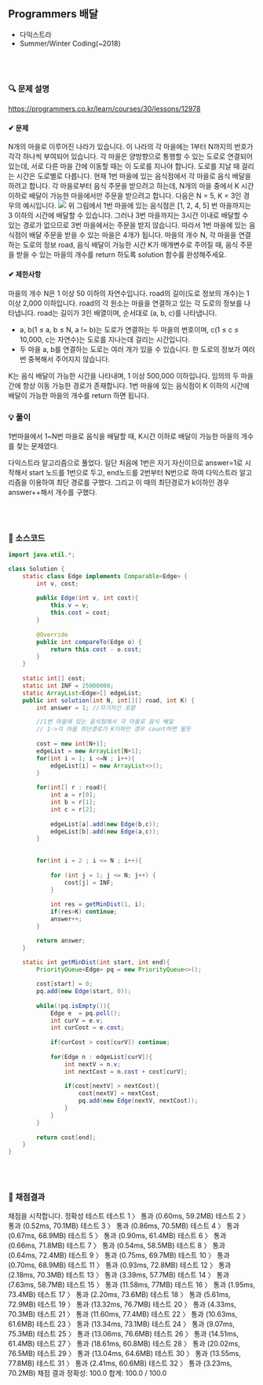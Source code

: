 ## Programmers 배달


- 다익스트라
- Summer/Winter Coding(~2018)



<br><br>


### 🔍 문제 설명
https://programmers.co.kr/learn/courses/30/lessons/12978
    
    
#### ✔ 문제

N개의 마을로 이루어진 나라가 있습니다. 이 나라의 각 마을에는 1부터 N까지의 번호가 각각 하나씩 부여되어 있습니다. 각 마을은 양방향으로 통행할 수 있는 도로로 연결되어 있는데, 서로 다른 마을 간에 이동할 때는 이 도로를 지나야 합니다. 도로를 지날 때 걸리는 시간은 도로별로 다릅니다. 현재 1번 마을에 있는 음식점에서 각 마을로 음식 배달을 하려고 합니다. 각 마을로부터 음식 주문을 받으려고 하는데, N개의 마을 중에서 K 시간 이하로 배달이 가능한 마을에서만 주문을 받으려고 합니다. 다음은 N = 5, K = 3인 경우의 예시입니다.
![](https://images.velog.io/images/jodawooooon/post/d5a1a55b-bef3-4fd1-9c5a-d7f19f0b66eb/image.png)
위 그림에서 1번 마을에 있는 음식점은 [1, 2, 4, 5] 번 마을까지는 3 이하의 시간에 배달할 수 있습니다. 그러나 3번 마을까지는 3시간 이내로 배달할 수 있는 경로가 없으므로 3번 마을에서는 주문을 받지 않습니다. 따라서 1번 마을에 있는 음식점이 배달 주문을 받을 수 있는 마을은 4개가 됩니다.
마을의 개수 N, 각 마을을 연결하는 도로의 정보 road, 음식 배달이 가능한 시간 K가 매개변수로 주어질 때, 음식 주문을 받을 수 있는 마을의 개수를 return 하도록 solution 함수를 완성해주세요.

#### ✔ 제한사항
마을의 개수 N은 1 이상 50 이하의 자연수입니다.
road의 길이(도로 정보의 개수)는 1 이상 2,000 이하입니다.
road의 각 원소는 마을을 연결하고 있는 각 도로의 정보를 나타냅니다.
road는 길이가 3인 배열이며, 순서대로 (a, b, c)를 나타냅니다.
- a, b(1 ≤ a, b ≤ N, a != b)는 도로가 연결하는 두 마을의 번호이며, c(1 ≤ c ≤ 10,000, c는 자연수)는 도로를 지나는데 걸리는 시간입니다.
- 두 마을 a, b를 연결하는 도로는 여러 개가 있을 수 있습니다.
한 도로의 정보가 여러 번 중복해서 주어지지 않습니다.

K는 음식 배달이 가능한 시간을 나타내며, 1 이상 500,000 이하입니다.
임의의 두 마을간에 항상 이동 가능한 경로가 존재합니다.
1번 마을에 있는 음식점이 K 이하의 시간에 배달이 가능한 마을의 개수를 return 하면 됩니다.
<br>



###  💡 풀이


1번마을에서 1~N번 마을로 음식을 배달할 때, K시간 이하로 배달이 가능한 마을의 개수를 찾는 문제였다.

다익스트라 알고리즘으로 풀었다.
일단 처음에 1번은 자기 자신이므로 answer=1로 시작해서
start 노드를 1번으로 두고, end노드를 2번부터 N번으로 하여 다익스트라 알고리즘을 이용하여 최단 경로를 구했다.
그리고 이 때의 최단경로가 k이하인 경우 answer++해서 개수를 구했다.

<br><br>

###  💬 소스코드


```java
import java.util.*;

class Solution {
    static class Edge implements Comparable<Edge> {
        int v, cost;
        
        public Edge(int v, int cost){
            this.v = v;
            this.cost = cost;
        }
        
        @Override
		public int compareTo(Edge o) {
			return this.cost - o.cost;
		}
    }
    
    static int[] cost;
    static int INF = 25000000;
    static ArrayList<Edge>[] edgeList;
    public int solution(int N, int[][] road, int K) {
        int answer = 1; //자기자신 포함

        //1번 마을에 있는 음식점에서 각 마을로 음식 배달
        // 1->각 마을 최단경로가 K이하인 경우 count하면 될듯
        
        cost = new int[N+1];
        edgeList = new ArrayList[N+1];
        for(int i = 1; i <=N ; i++){
            edgeList[i] = new ArrayList<>();
        }
        
        for(int[] r : road){
            int a = r[0];
            int b = r[1];
            int c = r[2];
            
            edgeList[a].add(new Edge(b,c));
            edgeList[b].add(new Edge(a,c));
        }
        
        
        for(int i = 2 ; i <= N ; i++){
            
            for (int j = 1; j <= N; j++) {
			    cost[j] = INF;
		    }
            
            int res = getMinDist(1, i);
            if(res>K) continue;
            answer++;
        }

        return answer;
    }
    
    static int getMinDist(int start, int end){
        PriorityQueue<Edge> pq = new PriorityQueue<>();

        cost[start] = 0;
        pq.add(new Edge(start, 0));
        
        while(!pq.isEmpty()){
            Edge e  = pq.poll();
            int curV = e.v;
            int curCost = e.cost;
            
            if(curCost > cost[curV]) continue;
            
            for(Edge n : edgeList[curV]){
                int nextV = n.v;
                int nextCost = n.cost + cost[curV];
                
                if(cost[nextV] > nextCost){
                    cost[nextV] = nextCost;
                    pq.add(new Edge(nextV, nextCost));
                }
            }
        }
        
        return cost[end];
    }
}
```

<br><br>


### 💯 채점결과
채점을 시작합니다.
정확성  테스트
테스트 1 〉	통과 (0.60ms, 59.2MB)
테스트 2 〉	통과 (0.52ms, 70.1MB)
테스트 3 〉	통과 (0.86ms, 70.5MB)
테스트 4 〉	통과 (0.67ms, 68.9MB)
테스트 5 〉	통과 (0.90ms, 61.4MB)
테스트 6 〉	통과 (0.66ms, 71.8MB)
테스트 7 〉	통과 (0.54ms, 58.5MB)
테스트 8 〉	통과 (0.64ms, 72.4MB)
테스트 9 〉	통과 (0.75ms, 69.7MB)
테스트 10 〉	통과 (0.70ms, 68.9MB)
테스트 11 〉	통과 (0.93ms, 72.8MB)
테스트 12 〉	통과 (2.18ms, 70.3MB)
테스트 13 〉	통과 (3.39ms, 57.7MB)
테스트 14 〉	통과 (7.63ms, 58.7MB)
테스트 15 〉	통과 (11.58ms, 77MB)
테스트 16 〉	통과 (1.95ms, 73.4MB)
테스트 17 〉	통과 (2.20ms, 73.6MB)
테스트 18 〉	통과 (5.61ms, 72.9MB)
테스트 19 〉	통과 (13.32ms, 76.7MB)
테스트 20 〉	통과 (4.33ms, 70.3MB)
테스트 21 〉	통과 (11.60ms, 77.4MB)
테스트 22 〉	통과 (10.63ms, 61.6MB)
테스트 23 〉	통과 (13.34ms, 73.1MB)
테스트 24 〉	통과 (9.07ms, 75.3MB)
테스트 25 〉	통과 (13.06ms, 76.6MB)
테스트 26 〉	통과 (14.51ms, 61.4MB)
테스트 27 〉	통과 (18.61ms, 60.8MB)
테스트 28 〉	통과 (20.02ms, 76.5MB)
테스트 29 〉	통과 (13.04ms, 64.6MB)
테스트 30 〉	통과 (13.55ms, 77.8MB)
테스트 31 〉	통과 (2.41ms, 60.6MB)
테스트 32 〉	통과 (3.23ms, 70.2MB)
채점 결과
정확성: 100.0
합계: 100.0 / 100.0